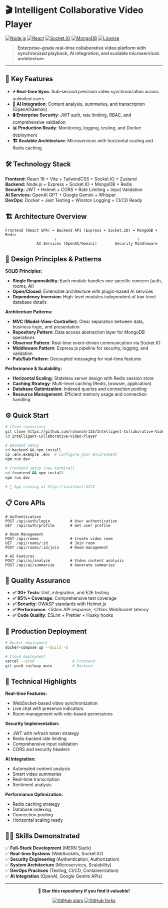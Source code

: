 # 🎬 Intelligent Collaborative Video Player

[![Node.js](https://img.shields.io/badge/Node.js-18+-green.svg)](https://nodejs.org/)
[![React](https://img.shields.io/badge/React-18+-blue.svg)](https://reactjs.org/)
[![Socket.IO](https://img.shields.io/badge/Socket.IO-4.7+-orange.svg)](https://socket.io/)
[![MongoDB](https://img.shields.io/badge/MongoDB-6+-green.svg)](https://mongodb.com/)
[![License](https://img.shields.io/badge/License-MIT-yellow.svg)](LICENSE)

> **Enterprise-grade real-time collaborative video platform with synchronized playback, AI integration, and scalable microservices architecture.**

---

## 🚀 **Key Features**

- **⚡ Real-time Sync**: Sub-second precision video synchronization across unlimited users
- **🤖 AI Integration**: Content analysis, summaries, and transcription (OpenAI/Gemini)
- **🔒 Enterprise Security**: JWT auth, rate limiting, RBAC, and comprehensive validation
- **📊 Production Ready**: Monitoring, logging, testing, and Docker deployment
- **🏗️ Scalable Architecture**: Microservices with horizontal scaling and Redis caching

## 🛠️ **Technology Stack**

**Frontend:** React 18 + Vite + TailwindCSS + Socket.IO + Zustand  
**Backend:** Node.js + Express + Socket.IO + MongoDB + Redis  
**Security:** JWT + Helmet + CORS + Rate Limiting + Input Validation  
**AI Services:** OpenAI GPT + Google Gemini + Whisper  
**DevOps:** Docker + Jest Testing + Winston Logging + CI/CD Ready

## 🏗️ **Architecture Overview**

```
Frontend (React SPA) ↔ Backend API (Express + Socket.IO) ↔ MongoDB + Redis
                      ↕                                    ↕
              AI Services (OpenAI/Gemini)        Security Middleware
```

## 🎨 **Design Principles & Patterns**

**SOLID Principles:**
- **Single Responsibility**: Each module handles one specific concern (auth, rooms, AI)
- **Open/Closed**: Extensible architecture with plugin-based AI services
- **Dependency Inversion**: High-level modules independent of low-level database details

**Architecture Patterns:**
- **MVC (Model-View-Controller)**: Clear separation between data, business logic, and presentation
- **Repository Pattern**: Data access abstraction layer for MongoDB operations
- **Observer Pattern**: Real-time event-driven communication via Socket.IO
- **Middleware Pattern**: Express.js pipeline for security, logging, and validation
- **Pub/Sub Pattern**: Decoupled messaging for real-time features

**Performance & Scalability:**
- **Horizontal Scaling**: Stateless server design with Redis session store
- **Caching Strategy**: Multi-level caching (Redis, browser, application)
- **Database Optimization**: Indexed queries and connection pooling
- **Resource Management**: Efficient memory usage and connection handling

## ⚙️ **Quick Start**

```bash
# Clone repository
git clone https://github.com/rohanshr135/Intelligent-Collaborative-Video-Player.git
cd Intelligent-Collaborative-Video-Player

# Backend setup
cd backend && npm install
cp .env.example .env  # Configure your environment
npm run dev

# Frontend setup (new terminal)
cd frontend && npm install
npm run dev

# 🎉 App running at http://localhost:5173
```

## 📋 **Core APIs**

```http
# Authentication
POST /api/auth/login         # User authentication
GET  /api/auth/profile       # Get user profile

# Room Management  
POST /api/rooms              # Create video room
GET  /api/rooms/:id          # Join room
POST /api/rooms/:id/join     # Room management

# AI Features
POST /api/ai/analyze         # Video content analysis
POST /api/ai/summarize       # Generate summaries
```

## 🧪 **Quality Assurance**

- **✅ 30+ Tests**: Unit, integration, and E2E testing
- **✅ 95%+ Coverage**: Comprehensive test coverage
- **✅ Security**: OWASP standards with Helmet.js
- **✅ Performance**: <50ms API response, <20ms WebSocket latency
- **✅ Code Quality**: ESLint + Prettier + Husky hooks

## 🚢 **Production Deployment**

```bash
# Docker deployment
docker-compose up --build -d

# Cloud deployment
vercel --prod                 # Frontend
git push railway main         # Backend
```

## 🎯 **Technical Highlights**

**Real-time Features:**
- WebSocket-based video synchronization
- Live chat with presence indicators  
- Room management with role-based permissions

**Security Implementation:**
- JWT with refresh token strategy
- Redis-backed rate limiting
- Comprehensive input validation
- CORS and security headers

**AI Integration:**
- Automated content analysis
- Smart video summaries
- Real-time transcription
- Sentiment analysis

**Performance Optimization:**
- Redis caching strategy
- Database indexing
- Connection pooling
- Horizontal scaling ready

## 👨‍💻 **Skills Demonstrated**

✅ **Full-Stack Development** (MERN Stack)  
✅ **Real-time Systems** (WebSockets, Socket.IO)  
✅ **Security Engineering** (Authentication, Authorization)  
✅ **System Architecture** (Microservices, Scalability)  
✅ **DevOps Practices** (Testing, CI/CD, Containerization)  
✅ **AI Integration** (OpenAI, Google Gemini APIs)

---

<div align="center">

**🌟 Star this repository if you find it valuable!**

[![GitHub stars](https://img.shields.io/github/stars/rohanshr135/Intelligent-Collaborative-Video-Player.svg?style=social&label=Star)](https://github.com/rohanshr135/Intelligent-Collaborative-Video-Player)
[![GitHub forks](https://img.shields.io/github/forks/rohanshr135/Intelligent-Collaborative-Video-Player.svg?style=social&label=Fork)](https://github.com/rohanshr135/Intelligent-Collaborative-Video-Player/fork)

</div>
